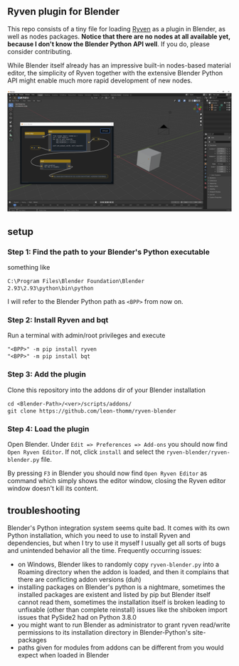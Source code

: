 ## Ryven plugin for Blender

This repo consists of a tiny file for loading [Ryven](https://github.com/leon-thomm/ryven) as a plugin in Blender, as well as nodes packages. **Notice that there are no nodes at all available yet, because I don't know the Blender Python API well**. If you do, please consider contributing.

While Blender itself already has an impressive built-in nodes-based material editor, the simplicity of Ryven together with the extensive Blender Python API might enable much more rapid development of new nodes.

![](screenshot1.png)

## setup

### Step 1: Find the path to your Blender's Python executable

something like

```
C:\Program Files\Blender Foundation\Blender 2.93\2.93\python\bin\python
```

I will refer to the Blender Python path as `<BPP>` from now on.

### Step 2: Install Ryven and bqt

Run a terminal with admin/root privileges and execute

```
"<BPP>" -m pip install ryven
"<BPP>" -m pip install bqt
```

### Step 3: Add the plugin

Clone this repository into the addons dir of your Blender installation

```
cd <Blender-Path>/<ver>/scripts/addons/
git clone https://github.com/leon-thomm/ryven-blender
```

### Step 4: Load the plugin

Open Blender. Under `Edit => Preferences => Add-ons` you should now find `Open Ryven Editor`. If not, click `install` and select the `ryven-blender/ryven-blender.py` file.

By pressing `F3` in Blender you should now find `Open Ryven Editor` as command which simply shows the editor window, closing the Ryven editor window doesn't kill its content.

## troubleshooting

Blender's Python integration system seems quite bad. It comes with its own Python installation, which you need to use to install Ryven and dependencies, but when I try to use it myself I usually get all sorts of bugs and unintended behavior all the time. Frequently occurring issues:

- on Windows, Blender likes to randomly copy `ryven-blender.py` into a Roaming directory when the addon is loaded, and then it complains that there are conflicting addon versions (duh)
- installing packages on Blender's python is a nightmare, sometimes the installed packages are existent and listed by pip but Blender itself cannot read them, sometimes the installation itself is broken leading to unfixable (other than complete reinstall) issues like the shiboken import issues that PySide2 had on Python 3.8.0
- you might want to run Blender as administrator to grant ryven read/write permissions to its installation directory in Blender-Python's site-packages
- paths given for modules from addons can be different from you would expect when loaded in Blender
